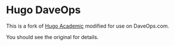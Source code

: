 # Hugo DaveOps

This is a fork of [Hugo Academic](https://github.com/gcushen/hugo-academic/) modified for use on DaveOps.com.

You should see the original for details.

